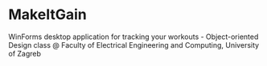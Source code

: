 # MakeItGain
WinForms desktop application for tracking your workouts - Object-oriented Design class @ Faculty of Electrical Engineering and Computing, University of Zagreb
